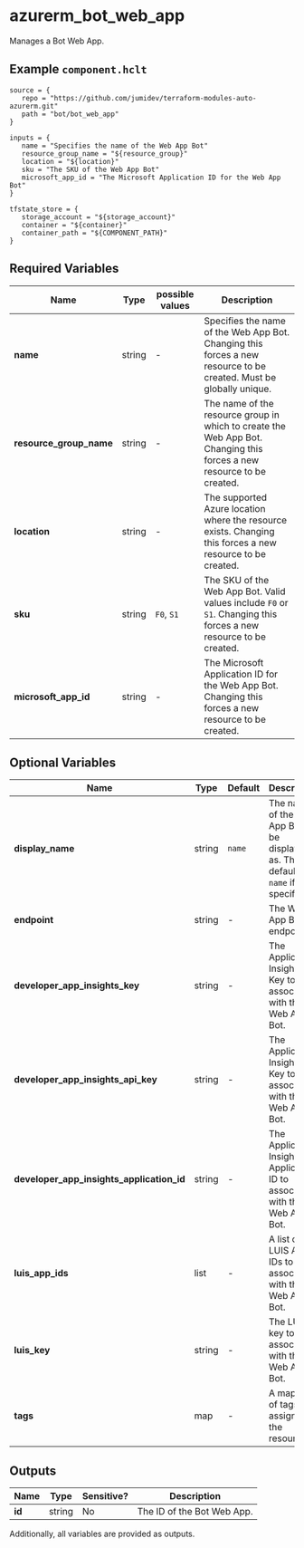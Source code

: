 # azurerm_bot_web_app

Manages a Bot Web App.

## Example `component.hclt`

```hcl
source = {
   repo = "https://github.com/jumidev/terraform-modules-auto-azurerm.git"   
   path = "bot/bot_web_app"   
}

inputs = {
   name = "Specifies the name of the Web App Bot"   
   resource_group_name = "${resource_group}"   
   location = "${location}"   
   sku = "The SKU of the Web App Bot"   
   microsoft_app_id = "The Microsoft Application ID for the Web App Bot"   
}

tfstate_store = {
   storage_account = "${storage_account}"   
   container = "${container}"   
   container_path = "${COMPONENT_PATH}"   
}

```

## Required Variables

| Name | Type |  possible values |  Description |
| ---- | --------- |  ----------- | ----------- |
| **name** | string |  -  |  Specifies the name of the Web App Bot. Changing this forces a new resource to be created. Must be globally unique. | 
| **resource_group_name** | string |  -  |  The name of the resource group in which to create the Web App Bot. Changing this forces a new resource to be created. | 
| **location** | string |  -  |  The supported Azure location where the resource exists. Changing this forces a new resource to be created. | 
| **sku** | string |  `F0`, `S1`  |  The SKU of the Web App Bot. Valid values include `F0` or `S1`. Changing this forces a new resource to be created. | 
| **microsoft_app_id** | string |  -  |  The Microsoft Application ID for the Web App Bot. Changing this forces a new resource to be created. | 

## Optional Variables

| Name | Type |  Default  |  Description |
| ---- | --------- |  ----------- | ----------- |
| **display_name** | string |  `name`  |  The name of the Web App Bot will be displayed as. This defaults to `name` if not specified. | 
| **endpoint** | string |  -  |  The Web App Bot endpoint. | 
| **developer_app_insights_key** | string |  -  |  The Application Insights Key to associate with the Web App Bot. | 
| **developer_app_insights_api_key** | string |  -  |  The Application Insights API Key to associate with the Web App Bot. | 
| **developer_app_insights_application_id** | string |  -  |  The Application Insights Application ID to associate with the Web App Bot. | 
| **luis_app_ids** | list |  -  |  A list of LUIS App IDs to associate with the Web App Bot. | 
| **luis_key** | string |  -  |  The LUIS key to associate with the Web App Bot. | 
| **tags** | map |  -  |  A mapping of tags to assign to the resource. | 



## Outputs

| Name | Type | Sensitive? | Description |
| ---- | ---- | --------- | --------- |
| **id** | string | No  | The ID of the Bot Web App. | 

Additionally, all variables are provided as outputs.
